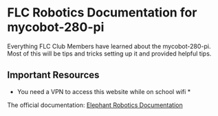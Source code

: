 # FLC Robotics Documentation for mycobot-280-pi 
Everything FLC Club Members have learned about the mycobot-280-pi. Most of this will be tips and tricks setting up it and provided helpful tips. 

## Important Resources 
* You need a VPN to access this website while on school wifi *

The official documentation: [Elephant Robotics Documentation](https://docs.elephantrobotics.com/docs/gitbook-en)

